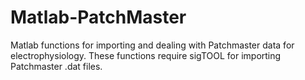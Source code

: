 Matlab-PatchMaster
==================

Matlab functions for importing and dealing with Patchmaster data for electrophysiology. 
These functions require sigTOOL for importing Patchmaster .dat files.
